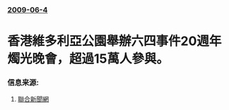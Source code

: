 ### [2009-06-4](/news/2009/06/4/index.md)

##### 
#  香港維多利亞公園舉辦六四事件20週年燭光晚會，超過15萬人參與。




### 信息来源:

1. [聯合新聞網](https://web.archive.org/web/20090606181035/http://udn.com/NEWS/MAINLAND/MAI1/4944724.shtml)
